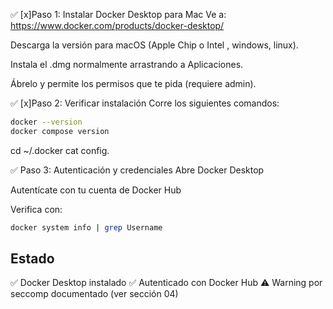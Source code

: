 ✅ [x]Paso 1: Instalar Docker Desktop para Mac
Ve a: https://www.docker.com/products/docker-desktop/

Descarga la versión para macOS (Apple Chip o Intel , windows, linux).

Instala el .dmg normalmente arrastrando a Aplicaciones.

Ábrelo y permite los permisos que te pida (requiere admin).

✅ [x]Paso 2: Verificar instalación
Corre los siguientes comandos:

```bash
docker --version
docker compose version
```
cd ~/.docker
cat config.

✅ Paso 3: Autenticación y credenciales
Abre Docker Desktop

Autentícate con tu cuenta de Docker Hub

Verifica con:
```bash
docker system info | grep Username
```

## Estado
✅ Docker Desktop instalado
✅ Autenticado con Docker Hub
⚠️ Warning por seccomp documentado (ver sección 04)
